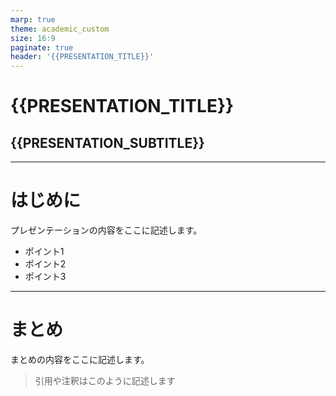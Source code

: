 ```yaml
---
marp: true
theme: academic_custom
size: 16:9
paginate: true
header: '{{PRESENTATION_TITLE}}'
---
```


<!-- _class: title -->

# {{PRESENTATION_TITLE}}
## {{PRESENTATION_SUBTITLE}}

---

# はじめに

プレゼンテーションの内容をここに記述します。

- ポイント1
- ポイント2
- ポイント3

---

# まとめ

まとめの内容をここに記述します。

> 引用や注釈はこのように記述します
